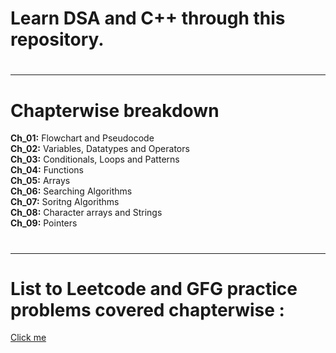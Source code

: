 # Learn DSA and C++ through this repository.
# <hr>
# Chapterwise breakdown
**Ch_01:** Flowchart and Pseudocode <br>
**Ch_02:** Variables, Datatypes and Operators <br>
**Ch_03:** Conditionals, Loops and Patterns <br>
**Ch_04:** Functions <br>
**Ch_05:** Arrays <br>
**Ch_06:** Searching Algorithms <br>
**Ch_07:** Soritng Algorithms <br>
**Ch_08:** Character arrays and Strings <br>
**Ch_09:** Pointers <br>
# <hr>
# List to Leetcode and GFG practice problems covered chapterwise : <br>
[Click me](https://docs.google.com/spreadsheets/d/1wVjW8XyL5s_HYm1B6CS9pF-C8Cckv-JLME7cSOxWD5U/edit?usp=sharing)
